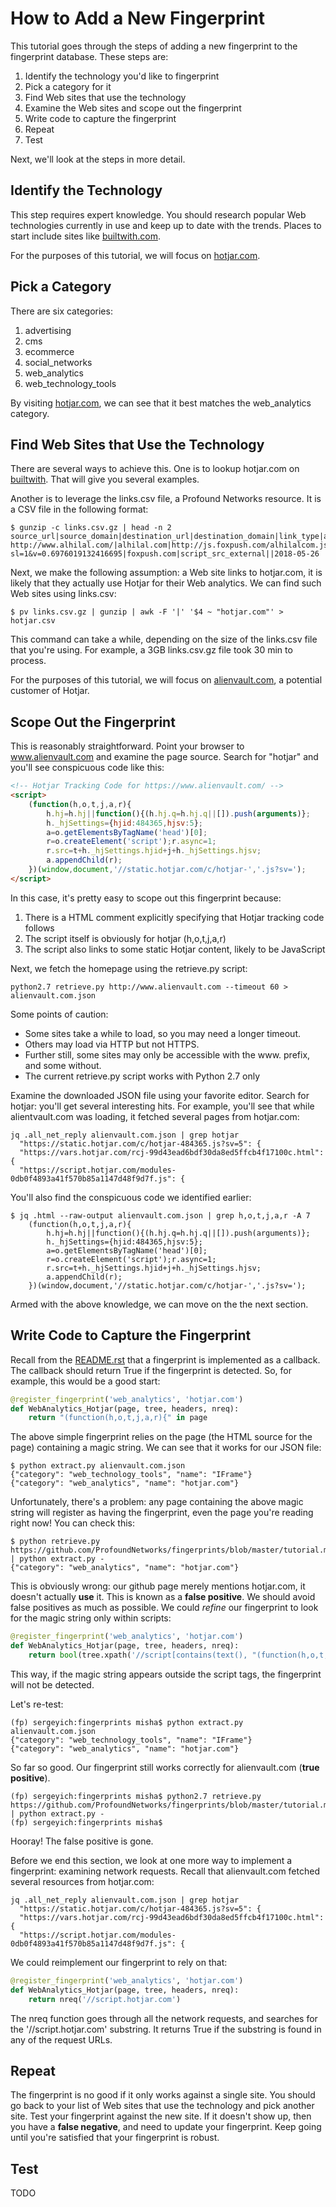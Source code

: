 # How to Add a New Fingerprint

This tutorial goes through the steps of adding a new fingerprint to the fingerprint database.
These steps are:

1. Identify the technology you'd like to fingerprint
2. Pick a category for it
3. Find Web sites that use the technology
4. Examine the Web sites and scope out the fingerprint
5. Write code to capture the fingerprint
6. Repeat
7. Test

Next, we'll look at the steps in more detail.

## Identify the Technology

This step requires expert knowledge.
You should research popular Web technologies currently in use and keep up to date with the trends.
Places to start include sites like [builtwith.com](https://trends.builtwith.com/).

For the purposes of this tutorial, we will focus on [hotjar.com](https://www.hotjar.com/).

## Pick a Category

There are six categories:

1. advertising
2. cms
3. ecommerce
4. social_networks
5. web_analytics
6. web_technology_tools

By visiting [hotjar.com](https://www.hotjar.com/), we can see that it best matches the web_analytics category.

## Find Web Sites that Use the Technology

There are several ways to achieve this.
One is to lookup hotjar.com on [builtwith](https://trends.builtwith.com/analytics/Hotjar).
That will give you several examples.

Another is to leverage the links.csv file, a Profound Networks resource.
It is a CSV file in the following format:

    $ gunzip -c links.csv.gz | head -n 2
    source_url|source_domain|destination_url|destination_domain|link_type|anchor_text|datestamp
    http://www.alhilal.com/|alhilal.com|http://js.foxpush.com/alhilalcom.js?sl=1&v=0.6976019132416695|foxpush.com|script_src_external||2018-05-26

Next, we make the following assumption: a Web site links to hotjar.com, it is likely that they actually use Hotjar for their Web analytics.
We can find such Web sites using links.csv:

    $ pv links.csv.gz | gunzip | awk -F '|' '$4 ~ "hotjar.com"' > hotjar.csv

This command can take a while, depending on the size of the links.csv file that you're using.
For example, a 3GB links.csv.gz file took 30 min to process.

For the purposes of this tutorial, we will focus on [alienvault.com](https://www.alienvault.com), a potential customer of Hotjar.

## Scope Out the Fingerprint

This is reasonably straightforward.
Point your browser to www.alienvault.com and examine the page source.
Search for "hotjar" and you'll see conspicuous code like this:

```html
<!-- Hotjar Tracking Code for https://www.alienvault.com/ -->
<script>
    (function(h,o,t,j,a,r){
        h.hj=h.hj||function(){(h.hj.q=h.hj.q||[]).push(arguments)};
        h._hjSettings={hjid:484365,hjsv:5};
        a=o.getElementsByTagName('head')[0];
        r=o.createElement('script');r.async=1;
        r.src=t+h._hjSettings.hjid+j+h._hjSettings.hjsv;
        a.appendChild(r);
    })(window,document,'//static.hotjar.com/c/hotjar-','.js?sv=');
</script>
```

In this case, it's pretty easy to scope out this fingerprint because:

1. There is a HTML comment explicitly specifying that Hotjar tracking code follows
2. The script itself is obviously for hotjar (h,o,t,j,a,r)
3. The script also links to some static Hotjar content, likely to be JavaScript

Next, we fetch the homepage using the retrieve.py script:

	python2.7 retrieve.py http://www.alienvault.com --timeout 60 > alienvault.com.json

Some points of caution:

- Some sites take a while to load, so you may need a longer timeout.
- Others may load via HTTP but not HTTPS.
- Further still, some sites may only be accessible with the www. prefix, and some without.
- The current retrieve.py script works with Python 2.7 only

Examine the downloaded JSON file using your favorite editor.
Search for hotjar: you'll get several interesting hits.
For example, you'll see that while alientvault.com was loading, it fetched several pages from hotjar.com:

	jq .all_net_reply alienvault.com.json | grep hotjar
	  "https://static.hotjar.com/c/hotjar-484365.js?sv=5": {
	  "https://vars.hotjar.com/rcj-99d43ead6bdf30da8ed5ffcb4f17100c.html": {
	  "https://script.hotjar.com/modules-0db0f4893a41f570b85a1147d48f9d7f.js": {

You'll also find the conspicuous code we identified earlier:

	$ jq .html --raw-output alienvault.com.json | grep h,o,t,j,a,r -A 7
		(function(h,o,t,j,a,r){
			h.hj=h.hj||function(){(h.hj.q=h.hj.q||[]).push(arguments)};
			h._hjSettings={hjid:484365,hjsv:5};
			a=o.getElementsByTagName('head')[0];
			r=o.createElement('script');r.async=1;
			r.src=t+h._hjSettings.hjid+j+h._hjSettings.hjsv;
			a.appendChild(r);
		})(window,document,'//static.hotjar.com/c/hotjar-','.js?sv=');

Armed with the above knowledge, we can move on the the next section.

## Write Code to Capture the Fingerprint 

Recall from the [README.rst](README.rst) that a fingerprint is implemented as a callback.
The callback should return True if the fingerprint is detected.
So, for example, this would be a good start:

```python
@register_fingerprint('web_analytics', 'hotjar.com')
def WebAnalytics_Hotjar(page, tree, headers, nreq):
    return "(function(h,o,t,j,a,r){" in page
```

The above simple fingerprint relies on the page (the HTML source for the page) containing a magic string.
We can see that it works for our JSON file:

    $ python extract.py alienvault.com.json
    {"category": "web_technology_tools", "name": "IFrame"}
    {"category": "web_analytics", "name": "hotjar.com"}

Unfortunately, there's a problem: any page containing the above magic string will register as having the fingerprint, even the page you're reading right now!
You can check this:

    $ python retrieve.py https://github.com/ProfoundNetworks/fingerprints/blob/master/tutorial.md | python extract.py -
    {"category": "web_analytics", "name": "hotjar.com"}

This is obviously wrong: our github page merely mentions hotjar.com, it doesn't actually **use** it.
This is known as a **false positive**.
We should avoid false positives as much as possible.
We could _refine_ our fingerprint to look for the magic string only within scripts:

```python
@register_fingerprint('web_analytics', 'hotjar.com')
def WebAnalytics_Hotjar(page, tree, headers, nreq):
    return bool(tree.xpath('//script[contains(text(), "(function(h,o,t,j,a,r){")]'))
```

This way, if the magic string appears outside the script tags, the fingerprint will not be detected.

Let's re-test:

	(fp) sergeyich:fingerprints misha$ python extract.py alienvault.com.json
	{"category": "web_technology_tools", "name": "IFrame"}
	{"category": "web_analytics", "name": "hotjar.com"}

So far so good.  Our fingerprint still works correctly for alienvault.com (**true positive**).

	(fp) sergeyich:fingerprints misha$ python2.7 retrieve.py https://github.com/ProfoundNetworks/fingerprints/blob/master/tutorial.md | python extract.py -
	(fp) sergeyich:fingerprints misha$

Hooray!  The false positive is gone.

Before we end this section, we look at one more way to implement a fingerprint: examining network requests.
Recall that alienvault.com fetched several resources from hotjar.com:

	jq .all_net_reply alienvault.com.json | grep hotjar
	  "https://static.hotjar.com/c/hotjar-484365.js?sv=5": {
	  "https://vars.hotjar.com/rcj-99d43ead6bdf30da8ed5ffcb4f17100c.html": {
	  "https://script.hotjar.com/modules-0db0f4893a41f570b85a1147d48f9d7f.js": {

We could reimplement our fingerprint to rely on that:

```python
@register_fingerprint('web_analytics', 'hotjar.com')
def WebAnalytics_Hotjar(page, tree, headers, nreq):
    return nreq('//script.hotjar.com')
```

The nreq function goes through all the network requests, and searches for the '//script.hotjar.com' substring.
It returns True if the substring is found in any of the request URLs.

## Repeat

The fingerprint is no good if it only works against a single site.
You should go back to your list of Web sites that use the technology and pick another site.
Test your fingerprint against the new site.
If it doesn't show up, then you have a **false negative**, and need to update your fingerprint.
Keep going until you're satisfied that your fingerprint is robust.

## Test

TODO
